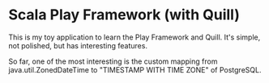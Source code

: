 Scala Play Framework (with Quill)
=================================

This is my toy application to learn the Play Framework and Quill. It's simple, not polished, but has interesting features.

So far, one of the most interesting is the custom mapping from java.util.ZonedDateTime to "TIMESTAMP WITH TIME ZONE" of PostgreSQL.
